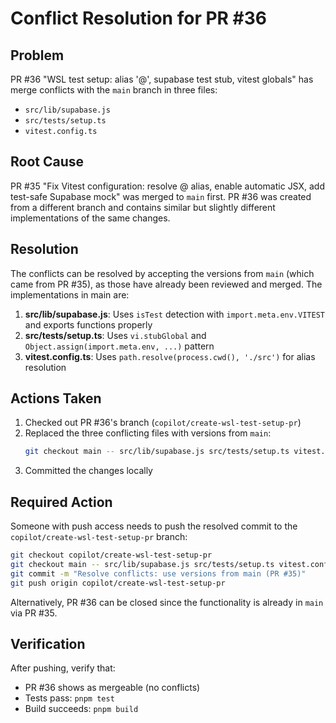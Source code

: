 # Conflict Resolution for PR #36

## Problem
PR #36 "WSL test setup: alias '@', supabase test stub, vitest globals" has merge conflicts with the `main` branch in three files:
- `src/lib/supabase.js`
- `src/tests/setup.ts`
- `vitest.config.ts`

## Root Cause
PR #35 "Fix Vitest configuration: resolve @ alias, enable automatic JSX, add test-safe Supabase mock" was merged to `main` first. PR #36 was created from a different branch and contains similar but slightly different implementations of the same changes.

## Resolution
The conflicts can be resolved by accepting the versions from `main` (which came from PR #35), as those have already been reviewed and merged. The implementations in main are:

1. **src/lib/supabase.js**: Uses `isTest` detection with `import.meta.env.VITEST` and exports functions properly
2. **src/tests/setup.ts**: Uses `vi.stubGlobal` and `Object.assign(import.meta.env, ...)` pattern
3. **vitest.config.ts**: Uses `path.resolve(process.cwd(), './src')` for alias resolution

## Actions Taken
1. Checked out PR #36's branch (`copilot/create-wsl-test-setup-pr`)
2. Replaced the three conflicting files with versions from `main`:
   ```bash
   git checkout main -- src/lib/supabase.js src/tests/setup.ts vitest.config.ts
   ```
3. Committed the changes locally

## Required Action
Someone with push access needs to push the resolved commit to the `copilot/create-wsl-test-setup-pr` branch:
```bash
git checkout copilot/create-wsl-test-setup-pr
git checkout main -- src/lib/supabase.js src/tests/setup.ts vitest.config.ts
git commit -m "Resolve conflicts: use versions from main (PR #35)"
git push origin copilot/create-wsl-test-setup-pr
```

Alternatively, PR #36 can be closed since the functionality is already in `main` via PR #35.

## Verification
After pushing, verify that:
- PR #36 shows as mergeable (no conflicts)
- Tests pass: `pnpm test`
- Build succeeds: `pnpm build`
